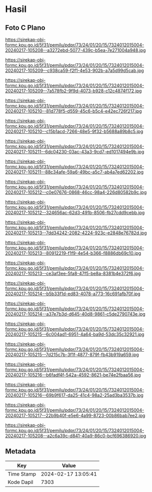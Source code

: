 # Hasil

## Foto C Plano

https://sirekap-obj-formc.kpu.go.id/5f31/pemilu/pdpr/73/24/01/20/15/7324012015004-20240217-105208--a3272ebd-5077-439c-b5ea-7e271004a948.jpg

https://sirekap-obj-formc.kpu.go.id/5f31/pemilu/pdpr/73/24/01/20/15/7324012015004-20240217-105209--c938ca59-f2f1-4e53-902b-a7a5d99d5cab.jpg

https://sirekap-obj-formc.kpu.go.id/5f31/pemilu/pdpr/73/24/01/20/15/7324012015004-20240217-105209--7a578fb2-9f9d-4073-b928-c12c4874f172.jpg

https://sirekap-obj-formc.kpu.go.id/5f31/pemilu/pdpr/73/24/01/20/15/7324012015004-20240217-105210--81d778f5-d559-45c6-b5c4-e42ec726f217.jpg

https://sirekap-obj-formc.kpu.go.id/5f31/pemilu/pdpr/73/24/01/20/15/7324012015004-20240217-105210--c15b1acd-7266-48e5-9f32-b5688a89b8c5.jpg

https://sirekap-obj-formc.kpu.go.id/5f31/pemilu/pdpr/73/24/01/20/15/7324012015004-20240217-105211--6dc04230-03ac-43a3-9cd7-ed1017494e9b.jpg

https://sirekap-obj-formc.kpu.go.id/5f31/pemilu/pdpr/73/24/01/20/15/7324012015004-20240217-105211--88c34afe-59a6-49bc-a5c7-ab4a7ed62202.jpg

https://sirekap-obj-formc.kpu.go.id/5f31/pemilu/pdpr/73/24/01/20/15/7324012015004-20240217-105212--c0e07676-0868-46cc-98a4-226d80582b9c.jpg

https://sirekap-obj-formc.kpu.go.id/5f31/pemilu/pdpr/73/24/01/20/15/7324012015004-20240217-105212--324656ac-62d3-491b-8506-fb27cdd9cebb.jpg

https://sirekap-obj-formc.kpu.go.id/5f31/pemilu/pdpr/73/24/01/20/15/7324012015004-20240217-105213--7dd34242-2082-4224-923c-e2848e76782d.jpg

https://sirekap-obj-formc.kpu.go.id/5f31/pemilu/pdpr/73/24/01/20/15/7324012015004-20240217-105213--80912219-f1f9-4e54-b366-f8886db69c10.jpg

https://sirekap-obj-formc.kpu.go.id/5f31/pemilu/pdpr/73/24/01/20/15/7324012015004-20240217-105213--ce3af3ee-5fa8-47f5-be8a-8381b4e372f6.jpg

https://sirekap-obj-formc.kpu.go.id/5f31/pemilu/pdpr/73/24/01/20/15/7324012015004-20240217-105214--b5b33f1d-ed83-4078-a773-16c691afb70f.jpg

https://sirekap-obj-formc.kpu.go.id/5f31/pemilu/pdpr/73/24/01/20/15/7324012015004-20240217-105214--a37e7b3d-d645-40d8-9861-c5de2790743e.jpg

https://sirekap-obj-formc.kpu.go.id/5f31/pemilu/pdpr/73/24/01/20/15/7324012015004-20240217-105215--6c004ad1-6951-4a64-ba9d-53dc35c32921.jpg

https://sirekap-obj-formc.kpu.go.id/5f31/pemilu/pdpr/73/24/01/20/15/7324012015004-20240217-105215--7d215c7b-3f1f-4877-879f-fb43b919a659.jpg

https://sirekap-obj-formc.kpu.go.id/5f31/pemilu/pdpr/73/24/01/20/15/7324012015004-20240217-105216--b6fadf4f-542a-4592-8621-be74e2fbaa56.jpg

https://sirekap-obj-formc.kpu.go.id/5f31/pemilu/pdpr/73/24/01/20/15/7324012015004-20240217-105216--69b9f617-da25-41c4-98a2-25ad3ba3537b.jpg

https://sirekap-obj-formc.kpu.go.id/5f31/pemilu/pdpr/73/24/01/20/15/7324012015004-20240217-105217--22b9b40f-e5e6-4a99-8723-00b86bab7ee2.jpg

https://sirekap-obj-formc.kpu.go.id/5f31/pemilu/pdpr/73/24/01/20/15/7324012015004-20240217-105208--a2c6a39c-d841-40a9-86c0-bcf696386920.jpg


## Metadata

| Key        | Value               |
| ---------- | ------------------- |
| Time Stamp | 2024-02-17 13:05:41 |
| Kode Dapil | 7303                |




